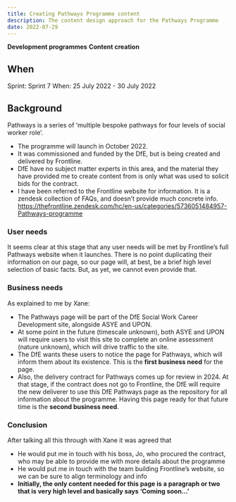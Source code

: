 ```yaml
---
title: Creating Pathways Programme content
description: The content design approach for the Pathways Programme
date: 2022-07-29
---
```


<strong class="govuk-tag govuk-tag--blue">Development programmes</strong>&nbsp;<strong class="govuk-tag govuk-tag--orange">Content creation</strong>

## When
Sprint: Sprint 7
When: 25 July 2022 - 30 July 2022

## Background

Pathways is a series of ‘multiple bespoke pathways for four levels of social worker role’.

- The programme will launch in October 2022.
- It was commissioned and funded by the DfE, but is being created and delivered by Frontline.
- DfE have no subject matter experts in this area, and the material they have provided me to create content from is only what was used to solicit bids for the contract.
- I have been referred to the Frontline website for information. It is a zendesk collection of FAQs, and doesn’t provide much concrete info. <a href="https://thefrontline.zendesk.com/hc/en-us/categories/5736051484957-Pathways-programme" target="_blank">https://thefrontline.zendesk.com/hc/en-us/categories/5736051484957-Pathways-programme</a>

### User needs

It seems clear at this stage that any user needs will be met by Frontline’s full Pathways website when it launches. There is no point duplicating their information on our page, so our page will, at best, be a brief high level selection of basic facts. But, as yet, we cannot even provide that.

### Business needs

As explained to me by Xane:

- The Pathways page will be part of the DfE Social Work Career Development site, alongside ASYE and UPON.
- At some point in the future (timescale unknown), both ASYE and UPON will require users to visit this site to complete an online assessment (nature unknown), which will drive traffic to the site.
- The DfE wants these users to notice the page for Pathways, which will inform them about its existence. This is the **first business need** for the page.
- Also, the delivery contract for Pathways comes up for review in 2024. At that stage, if the contract does not go to Frontline, the DfE will require the new deliverer to use this DfE Pathways page as the repository for all information about the programme. Having this page ready for that future time is the **second business need**.

### Conclusion

After talking all this through with Xane it was agreed that

- He would put me in touch with his boss, Jo, who procured the contract, who may be able to provide me with more details about the programme
- He would put me in touch with the team building Frontline’s website, so we can be sure to align terminology and info
- **Initially, the only content needed for this page is a paragraph or two that is very high level and basically says ‘Coming soon…’**
